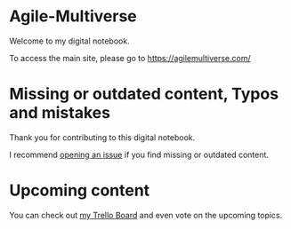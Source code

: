 # Agile-Multiverse

Welcome to my digital notebook.

To access the main site, please go to https://agilemultiverse.com/

# Missing or outdated content, Typos and mistakes

Thank you for contributing to this digital notebook.

I recommend [opening an issue](https://github.com/mauvera94/Agile-Multiverse/issues) if you find missing or outdated content.

# Upcoming content
You can check out [my Trello Board](https://trello.com/b/k8kGahOo/agile-multiverse) and even vote on the upcoming topics.